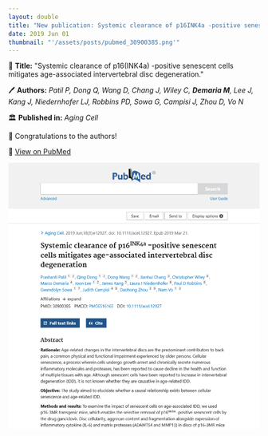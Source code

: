 ```yaml
---
layout: double
title: "New publication: Systemic clearance of p16INK4a -positive senescent cells mitigates age-associated intervertebral disc degeneration"
date: 2019 Jun 01
thumbnail: "'/assets/posts/pubmed_30900385.png'"
---
```

📖 <strong>Title:</strong> "Systemic clearance of p16(INK4a) -positive senescent cells mitigates age-associated intervertebral disc degeneration."  

🖊️ <strong>Authors:</strong> <em>Patil P, Dong Q, Wang D, Chang J, Wiley C, <strong>Demaria M</strong>, Lee J, Kang J, Niedernhofer LJ, Robbins PD, Sowa G, Campisi J, Zhou D, Vo N</em>  

🏛️ <strong>Published in:</strong> <em>Aging Cell</em>  

🎉 Congratulations to the authors!  

🔗 <a href="https://pubmed.ncbi.nlm.nih.gov/30900385/">View on PubMed</a>  

![Publication Image](/assets/posts/pubmed_30900385.png)
